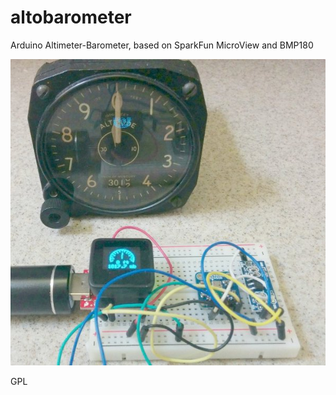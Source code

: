 # altobarometer
Arduino Altimeter-Barometer, based on SparkFun MicroView and BMP180


![Analog and Digital](docs/altimeter-barometer.jpg)

GPL
